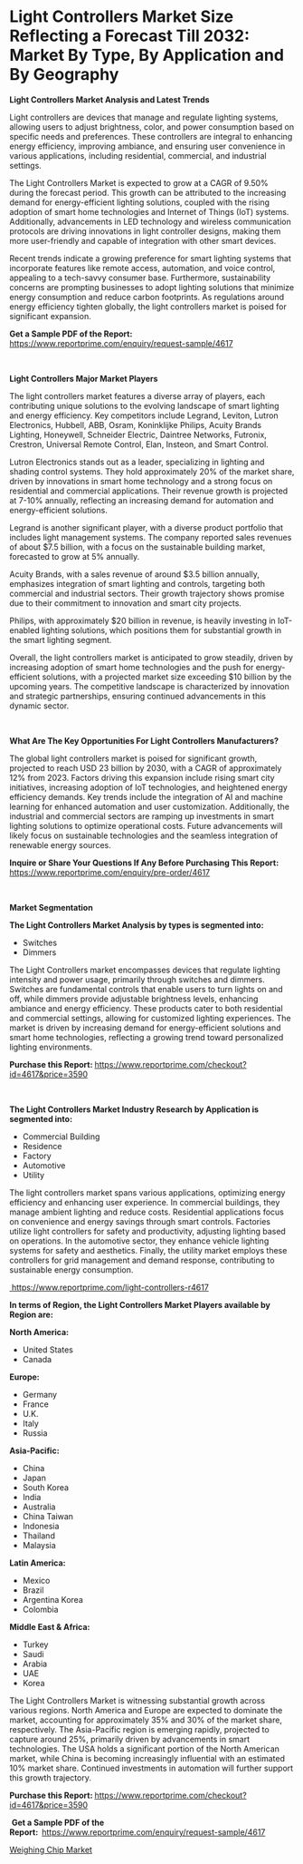 <p><h1>Light Controllers Market Size Reflecting a Forecast Till 2032: Market By Type, By Application and By Geography</h1></p><p><strong>Light Controllers Market Analysis and Latest Trends</strong></p>
<p><p>Light controllers are devices that manage and regulate lighting systems, allowing users to adjust brightness, color, and power consumption based on specific needs and preferences. These controllers are integral to enhancing energy efficiency, improving ambiance, and ensuring user convenience in various applications, including residential, commercial, and industrial settings.</p><p>The Light Controllers Market is expected to grow at a CAGR of 9.50% during the forecast period. This growth can be attributed to the increasing demand for energy-efficient lighting solutions, coupled with the rising adoption of smart home technologies and Internet of Things (IoT) systems. Additionally, advancements in LED technology and wireless communication protocols are driving innovations in light controller designs, making them more user-friendly and capable of integration with other smart devices.</p><p>Recent trends indicate a growing preference for smart lighting systems that incorporate features like remote access, automation, and voice control, appealing to a tech-savvy consumer base. Furthermore, sustainability concerns are prompting businesses to adopt lighting solutions that minimize energy consumption and reduce carbon footprints. As regulations around energy efficiency tighten globally, the light controllers market is poised for significant expansion.</p></p>
<p><strong>Get a Sample PDF of the Report:&nbsp;</strong> <a href="https://www.reportprime.com/enquiry/request-sample/4617?utm_campaign=3384&utm_medium=2&utm_source=Github&utm_content=ia&utm_term=19032025&utm_id=light-controllers">https://www.reportprime.com/enquiry/request-sample/4617</a></p>
<p>&nbsp;</p>
<p><strong>Light Controllers Major Market Players</strong></p>
<p><p>The light controllers market features a diverse array of players, each contributing unique solutions to the evolving landscape of smart lighting and energy efficiency. Key competitors include Legrand, Leviton, Lutron Electronics, Hubbell, ABB, Osram, Koninklijke Philips, Acuity Brands Lighting, Honeywell, Schneider Electric, Daintree Networks, Futronix, Crestron, Universal Remote Control, Elan, Insteon, and Smart Control.</p><p>Lutron Electronics stands out as a leader, specializing in lighting and shading control systems. They hold approximately 20% of the market share, driven by innovations in smart home technology and a strong focus on residential and commercial applications. Their revenue growth is projected at 7-10% annually, reflecting an increasing demand for automation and energy-efficient solutions.</p><p>Legrand is another significant player, with a diverse product portfolio that includes light management systems. The company reported sales revenues of about $7.5 billion, with a focus on the sustainable building market, forecasted to grow at 5% annually.</p><p>Acuity Brands, with a sales revenue of around $3.5 billion annually, emphasizes integration of smart lighting and controls, targeting both commercial and industrial sectors. Their growth trajectory shows promise due to their commitment to innovation and smart city projects.</p><p>Philips, with approximately $20 billion in revenue, is heavily investing in IoT-enabled lighting solutions, which positions them for substantial growth in the smart lighting segment.</p><p>Overall, the light controllers market is anticipated to grow steadily, driven by increasing adoption of smart home technologies and the push for energy-efficient solutions, with a projected market size exceeding $10 billion by the upcoming years. The competitive landscape is characterized by innovation and strategic partnerships, ensuring continued advancements in this dynamic sector.</p></p>
<p>&nbsp;</p>
<p><strong>What Are The Key Opportunities For Light Controllers Manufacturers?</strong></p>
<p><p>The global light controllers market is poised for significant growth, projected to reach USD 23 billion by 2030, with a CAGR of approximately 12% from 2023. Factors driving this expansion include rising smart city initiatives, increasing adoption of IoT technologies, and heightened energy efficiency demands. Key trends include the integration of AI and machine learning for enhanced automation and user customization. Additionally, the industrial and commercial sectors are ramping up investments in smart lighting solutions to optimize operational costs. Future advancements will likely focus on sustainable technologies and the seamless integration of renewable energy sources.</p></p>
<p><strong>Inquire or Share Your Questions If Any Before Purchasing This Report:</strong> <a href="https://www.reportprime.com/enquiry/pre-order/4617?utm_campaign=3384&utm_medium=2&utm_source=Github&utm_content=ia&utm_term=19032025&utm_id=light-controllers">https://www.reportprime.com/enquiry/pre-order/4617</a></p>
<p>&nbsp;</p>
<p><strong>Market Segmentation</strong></p>
<p><strong>The Light Controllers Market Analysis by types is segmented into:</strong></p>
<p><ul><li>Switches</li><li>Dimmers</li></ul></p>
<p><p>The Light Controllers market encompasses devices that regulate lighting intensity and power usage, primarily through switches and dimmers. Switches are fundamental controls that enable users to turn lights on and off, while dimmers provide adjustable brightness levels, enhancing ambiance and energy efficiency. These products cater to both residential and commercial settings, allowing for customized lighting experiences. The market is driven by increasing demand for energy-efficient solutions and smart home technologies, reflecting a growing trend toward personalized lighting environments.</p></p>
<p><strong>Purchase this Report:&nbsp;</strong><a href="https://www.reportprime.com/checkout?id=4617&price=3590&utm_campaign=3384&utm_medium=2&utm_source=Github&utm_content=ia&utm_term=19032025&utm_id=light-controllers">https://www.reportprime.com/checkout?id=4617&price=3590</a></p>
<p>&nbsp;</p>
<p><strong>The Light Controllers Market Industry Research by Application is segmented into:</strong></p>
<p><ul><li>Commercial Building</li><li>Residence</li><li>Factory</li><li>Automotive</li><li>Utility</li></ul></p>
<p><p>The light controllers market spans various applications, optimizing energy efficiency and enhancing user experience. In commercial buildings, they manage ambient lighting and reduce costs. Residential applications focus on convenience and energy savings through smart controls. Factories utilize light controllers for safety and productivity, adjusting lighting based on operations. In the automotive sector, they enhance vehicle lighting systems for safety and aesthetics. Finally, the utility market employs these controllers for grid management and demand response, contributing to sustainable energy consumption.</p></p>
<p><a href="https://www.reportprime.com/light-controllers-r4617?utm_campaign=3384&utm_medium=2&utm_source=Github&utm_content=ia&utm_term=19032025&utm_id=light-controllers">&nbsp;https://www.reportprime.com/light-controllers-r4617</a></p>
<p><strong>In terms of Region, the Light Controllers Market Players available by Region are:</strong></p>
<p>
    <p> <strong> North America: </strong>
        <ul>
            <li>United States</li>
            <li>Canada</li>
        </ul>
        </p> 
    <p> <strong> Europe: </strong>
        <ul>
            <li>Germany</li>
            <li>France</li>
            <li>U.K.</li>
            <li>Italy</li>
            <li>Russia</li>
        </ul>
        </p> 
    <p> <strong> Asia-Pacific: </strong>
        <ul>
            <li>China</li>
            <li>Japan</li>
            <li>South Korea</li>
            <li>India</li>
            <li>Australia</li>
            <li>China Taiwan</li>
            <li>Indonesia</li>
            <li>Thailand</li>
            <li>Malaysia</li>
        </ul>
        </p> 
    <p> <strong> Latin America: </strong>
        <ul>
            <li>Mexico</li>
            <li>Brazil</li>
            <li>Argentina Korea</li>
            <li>Colombia</li>
        </ul>
        </p> 
    <p> <strong> Middle East & Africa: </strong>
        <ul>
            <li>Turkey</li>
            <li>Saudi</li>
            <li>Arabia</li>
            <li>UAE</li>
            <li>Korea</li>
        </ul>
    </p>
    </p>
<p><p>The Light Controllers Market is witnessing substantial growth across various regions. North America and Europe are expected to dominate the market, accounting for approximately 35% and 30% of the market share, respectively. The Asia-Pacific region is emerging rapidly, projected to capture around 25%, primarily driven by advancements in smart technologies. The USA holds a significant portion of the North American market, while China is becoming increasingly influential with an estimated 10% market share. Continued investments in automation will further support this growth trajectory.</p></p>
<p><strong>Purchase this Report: </strong><a href="https://www.reportprime.com/checkout?id=4617&price=3590&utm_campaign=3384&utm_medium=2&utm_source=Github&utm_content=ia&utm_term=19032025&utm_id=light-controllers">https://www.reportprime.com/checkout?id=4617&price=3590</a></p>
<p>&nbsp;<strong>Get a Sample PDF of the Report:&nbsp;&nbsp;</strong><a href="https://www.reportprime.com/enquiry/request-sample/4617?utm_campaign=3384&utm_medium=2&utm_source=Github&utm_content=ia&utm_term=19032025&utm_id=light-controllers">https://www.reportprime.com/enquiry/request-sample/4617</a></p>
<p><strong></strong></p>
<p><p><a href="https://github.com/lillybosakoi/Market-Research-Report-List-1/blob/main/weighing-chip-market.md?utm_campaign=3384&utm_medium=2&utm_source=Github&utm_content=ia&utm_term=19032025&utm_id=light-controllers">Weighing Chip Market</a></p></p>
